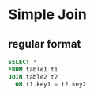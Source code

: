 # Simple Join

## regular format

```SQL
SELECT *
FROM table1 t1
JOIN table2 t2
  ON t1.key1 = t2.key2
```
